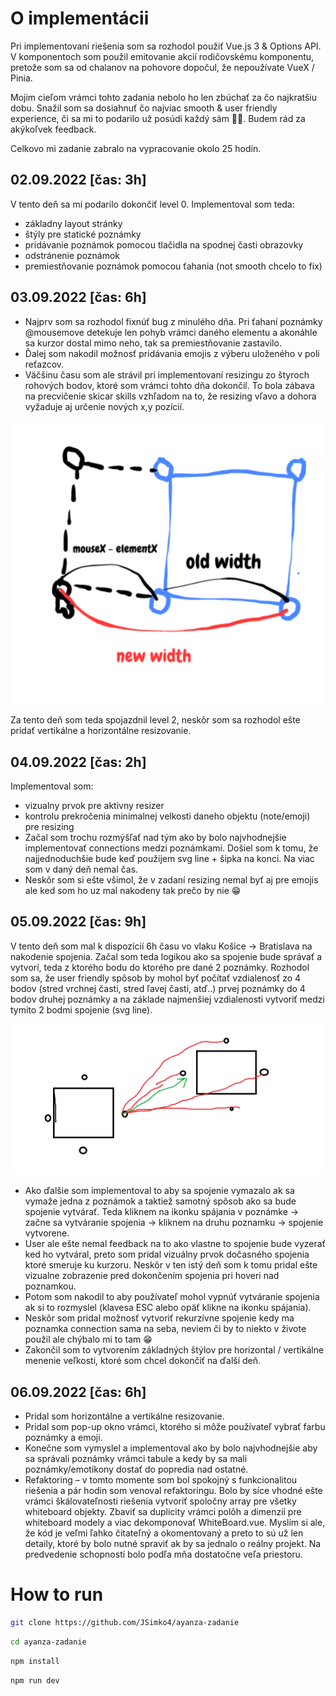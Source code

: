 # O implementácii

Pri implementovaní riešenia som sa rozhodol použiť Vue.js 3 & Options API. V komponentoch som použil emitovanie akcií rodičovskému komponentu, pretože som sa od chalanov na pohovore dopočul, že nepoužívate VueX / Pinia.

Mojim cieľom vrámci tohto zadania nebolo ho len zbúchať za čo najkratšiu dobu.
Snažil som sa dosiahnuť čo najviac smooth & user friendly experience, či sa mi to podarilo už posúdi každý sám 👨‍⚖️. Budem rád za akýkoľvek feedback.

Celkovo mi zadanie zabralo na vypracovanie okolo 25 hodín.

## 02.09.2022 [čas: 3h]

V tento deň sa mi podarilo dokončiť level 0. Implementoval som teda:

- základny layout stránky
- štýly pre statické poznámky
- pridávanie poznámok pomocou tlačidla na spodnej časti obrazovky
- odstránenie poznámok
- premiestňovanie poznámok pomocou ťahania (not smooth chcelo to fix)

## 03.09.2022 [čas: 6h]

- Najprv som sa rozhodol fixnúť bug z minulého dňa. Pri ťahaní poznámky @mousemove detekuje len pohyb vrámci daného elementu a akonáhle sa kurzor dostal mimo neho, tak sa premiestňovanie zastavilo.
- Ďalej som nakodil možnosť pridávania emojis z výberu uloženého v poli reťazcov.
- Väčšinu času som ale strávil pri implementovaní resizingu zo štyroch rohových bodov, ktoré som vrámci tohto dňa dokončil. To bola zábava na precvičenie skicar skills vzhľadom na to, že resizing vľavo a dohora vyžaduje aj určenie nových x,y pozícií.

![Skicar skills](skicar/skicar-skillz2.png)

Za tento deň som teda spojazdnil level 2, neskôr som sa rozhodol ešte pridať vertikálne a horizontálne resizovanie.

## 04.09.2022 [čas: 2h]

Implementoval som:

- vizualny prvok pre aktivny resizer
- kontrolu prekročenia minimalnej velkosti daneho objektu (note/emoji) pre resizing
- Začal som trochu rozmýšľať nad tým ako by bolo najvhodnejšie implementovať connections medzi poznámkami. Došiel som k tomu, že najjednoduchšie bude keď použijem svg line + šipka na konci. Na viac som v daný deň nemal čas.
- Neskôr som si ešte všimol, že v zadaní resizing nemal byť aj pre emojis ale ked som ho uz mal nakodeny tak prečo by nie 😁

## 05.09.2022 [čas: 9h]

V tento deň som mal k dispozícií 6h času vo vlaku Košice -> Bratislava na nakodenie spojenia. Začal som teda logikou ako sa spojenie bude správať a vytvorí, teda z ktorého bodu do ktorého pre dané 2 poznámky.
Rozhodol som sa, že user friendly spôsob by mohol byť počítať vzdialenosť zo 4 bodov (stred vrchnej časti, stred ľavej časti, atď..) prvej poznámky do 4 bodov druhej poznámky a na základe najmenšiej vzdialenosti vytvoriť medzi tymito 2 bodmi spojenie (svg line).

![Skicar skills](skicar/skicar-skillz.png)

- Ako ďalšie som implementoval to aby sa spojenie vymazalo ak sa vymaže jedna z poznámok a taktiež samotný spôsob ako sa bude spojenie vytvárať. Teda kliknem na ikonku spájania v poznámke -> začne sa vytváranie spojenia -> kliknem na druhu poznamku -> spojenie vytvorene.
- User ale ešte nemal feedback na to ako vlastne to spojenie bude vyzerať ked ho vytváral, preto som pridal vizuálny prvok dočasného spojenia ktoré smeruje ku kurzoru. Neskôr v ten istý deň som k tomu pridal ešte vizualne zobrazenie pred dokončením spojenia pri hoveri nad poznamkou.
- Potom som nakodil to aby používateľ mohol vypnúť vytváranie spojenia ak si to rozmyslel (klavesa ESC alebo opäť klikne na ikonku spájania).
- Neskôr som pridal možnosť vytvoriť rekurzívne spojenie kedy ma poznamka connection sama na seba, neviem či by to niekto v živote použil ale chýbalo mi to tam 😁
- Zakončil som to vytvorením základných štýlov pre horizontal / vertikálne menenie veľkosti, ktoré som chcel dokončiť na ďalší deň.

## 06.09.2022 [čas: 6h]

- Pridal som horizontálne a vertikálne resizovanie.
- Pridal som pop-up okno vrámci, ktorého si môže používateľ vybrať farbu poznámky a emoji.
- Konečne som vymyslel a implementoval ako by bolo najvhodnejšie aby sa správali poznámky vrámci tabule a kedy by sa mali poznámky/emotikony dostať do popredia nad ostatné.
- Refaktoring – v tomto momente som bol spokojný s funkcionalitou riešenia a pár hodin som venoval refaktoringu. Bolo by síce vhodné ešte vrámci škálovateľnosti riešenia vytvoriť spoločny array pre všetky whiteboard objekty. Zbaviť sa duplicity vrámci polôh a dimenzii pre whiteboard modely a viac dekomponovať WhiteBoard.vue. Myslím si ale, že kód je veľmi ľahko čitateľný a okomentovaný a preto to sú už len detaily, ktoré by bolo nutné spraviť ak by sa jednalo o reálny projekt. Na predvedenie schopností bolo podľa mňa dostatočne veľa priestoru.

# How to run

```sh
git clone https://github.com/JSimko4/ayanza-zadanie
```

```sh
cd ayanza-zadanie
```

```sh
npm install
```

```sh
npm run dev
```

